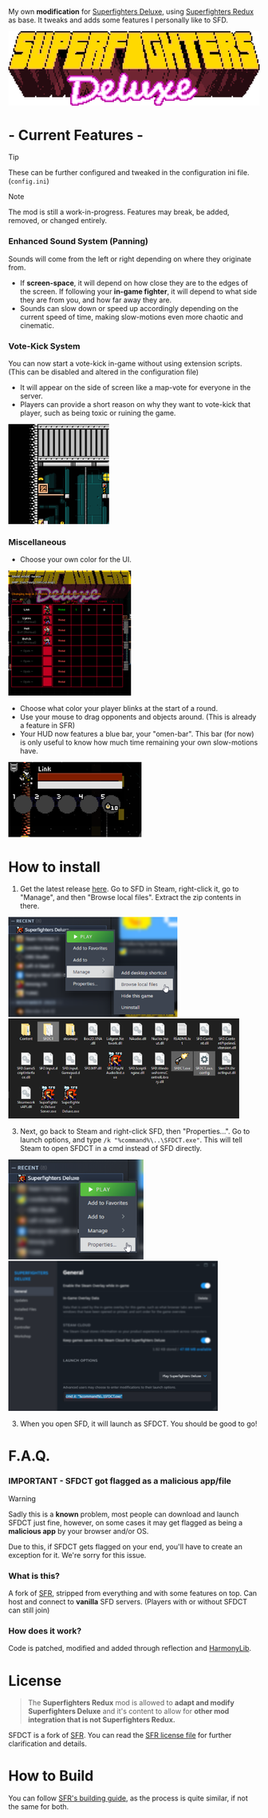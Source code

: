 My own **modification** for [Superfighters Deluxe](https://store.steampowered.com/app/855860/Superfighters_Deluxe), using [Superfighters Redux](https://github.com/Odex64/SFR) as base. It tweaks and adds some features I personally like to SFD.

<img src="docs/SFD_titleLoop.gif" alt="drawing"/>

# - Current Features -
> [!TIP]
> These can be further configured and tweaked in the configuration ini file. (`config.ini`)

> [!NOTE]
> The mod is still a work-in-progress. Features may break, be added, removed, or changed entirely.

### Enhanced Sound System (Panning)
Sounds will come from the left or right depending on where they originate from.
- If **screen-space**, it will depend on how close they are to the edges of the screen. If following your **in-game fighter**, it will depend to what side they are from you, and how far away they are.
- Sounds can slow down or speed up accordingly depending on the current speed of time, making slow-motions even more chaotic and cinematic.

### Vote-Kick System
You can now start a vote-kick in-game without using extension scripts. (This can be disabled and altered in the configuration file)
- It will appear on the side of screen like a map-vote for everyone in the server.
- Players can provide a short reason on why they want to vote-kick that player, such as being toxic or ruining the game.

<img src="docs/SFDCT_demo_voteKick.gif" alt="drawing" height="200"/>

### Miscellaneous
- Choose your own color for the UI.

<img src="docs/SFDCT_demo_menuColor.png" alt="drawing" height="250"/>

- Choose what color your player blinks at the start of a round.
- Use your mouse to drag opponents and objects around. (This is already a feature in SFR)
- Your HUD now features a blue bar, your "omen-bar". This bar (for now) is only useful to know how much time remaining your own slow-motions have.

<img src="docs/SFDCT_demo_omenBar.gif" alt="drawing" height="150"/>

# How to install
1. Get the latest release [here](https://github.com/Liokindy/SFDCT/releases). Go to SFD in Steam, right-click it, go to "Manage", and then "Browse local files". Extract the zip contents in there.

<img src="docs/SFD_browseLocalFiles.png" alt="drawing" height="200"/>
<img src="docs/SFDCT_inSFDFolder.png" alt="drawing" height="200"/>

3. Next, go back to Steam and right-click SFD, then "Properties...". Go to launch options, and type `/k "%command%\..\SFDCT.exe"`. This will tell Steam to open SFDCT in a cmd instead of SFD directly.

<img src="docs/SFD_properties.png" alt="drawing" height="200"/>
<img src="docs/SFD_launchOptions.png" alt="drawing" height="300"/>

3. When you open SFD, it will launch as SFDCT. You should be good to go!

# F.A.Q.
### **IMPORTANT** - SFDCT got flagged as a malicious app/file
> [!WARNING]
> Sadly this is a **known** problem, most people can download and launch SFDCT just fine, however, on some cases it may get flagged as being a **malicious app** by your browser and/or OS.

Due to this, if SFDCT gets flagged on your end, you'll have to create an exception for it. We're sorry for this issue.

### What is this?
A fork of [SFR](https://github.com/Odex64/SFR), stripped from everything and with some features on top. Can host and connect to **vanilla** SFD servers. (Players with or without SFDCT can still join)

### How does it work?
Code is patched, modified and added through reflection and [HarmonyLib](https://harmony.pardeike.net/).

# License
> The **Superfighters Redux** mod is allowed to **adapt and modify Superfighters Deluxe** and it's content to allow for **other mod integration that is not Superfighters Redux.**

SFDCT is a fork of [SFR](https://github.com/Odex64/SFR). You can read the [SFR license file](https://github.com/Odex64/SFR/blob/master/LICENSE.txt) for further clarification and details.

# How to Build
You can follow [SFR's building guide](https://github.com/Odex64/SFR/blob/master/CONTRIBUTE.md), as the process is quite similar, if not the same for both.
